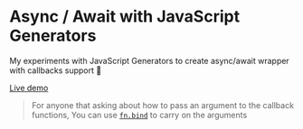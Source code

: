 # Async / Await with JavaScript Generators

My experiments with JavaScript Generators to create async/await wrapper with callbacks support 🎉

[Live demo](https://almo7aya.github.io/async-await-with-generators/)

> For anyone that asking about how to pass an argument to the callback functions, You can use [`fn.bind`](https://developer.mozilla.org/en-US/docs/Web/JavaScript/Reference/Global_objects/Function/bind) to carry on the arguments
